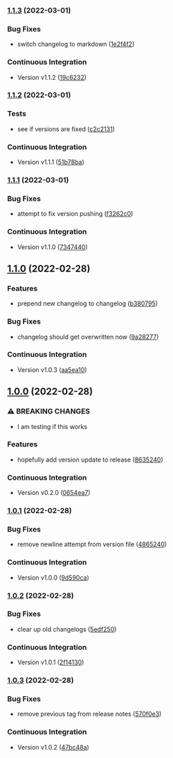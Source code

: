 ### [1.1.3](https://github.com/zachcran-research/semver-test/compare/v1.1.2...v1.1.3) (2022-03-01)


### Bug Fixes

* switch changelog to markdown ([1e2f4f2](https://github.com/zachcran-research/semver-test/commit/1e2f4f200ba6a7506c2f1e6e9253b32c9909d564))


### Continuous Integration

* Version v1.1.2 ([19c6232](https://github.com/zachcran-research/semver-test/commit/19c62322dcbff046978df1587862b02f737fda21))


### [1.1.2](https://github.com/zachcran-research/semver-test/compare/v1.1.1...v1.1.2) (2022-03-01)


### Tests

* see if versions are fixed ([c2c2131](https://github.com/zachcran-research/semver-test/commit/c2c2131bbf292d3b6ae4ed777a77d856ef8b3912))


### Continuous Integration

* Version v1.1.1 ([51b78ba](https://github.com/zachcran-research/semver-test/commit/51b78baa37c9f28ec8075cce4ab52093ae3cd008))


### [1.1.1](https://github.com/zachcran-research/semver-test/compare/v1.1.0...v1.1.1) (2022-03-01)


### Bug Fixes

* attempt to fix version pushing ([f3262c0](https://github.com/zachcran-research/semver-test/commit/f3262c0dfc9a2fbfd5b45ce4ae8fa51542d93147))


### Continuous Integration

* Version v1.1.0 ([7347440](https://github.com/zachcran-research/semver-test/commit/7347440963047e0bed6bd512f25b646a575700fe))


## [1.1.0](https://github.com/zachcran-research/semver-test/compare/v1.0.3...v1.1.0) (2022-02-28)


### Features

* prepend new changelog to changelog ([b380795](https://github.com/zachcran-research/semver-test/commit/b380795d34d5f09f3aaea4b31e70982fb0284990))


### Bug Fixes

* changelog should get overwritten now ([9a28277](https://github.com/zachcran-research/semver-test/commit/9a28277bf0823f219af1d2c541e793fd0e8e8d37))


### Continuous Integration

* Version v1.0.3 ([aa5ea10](https://github.com/zachcran-research/semver-test/commit/aa5ea106bbc347cd29018c2017d9168439a2405f))


## [1.0.0](https://github.com/zachcran-research/semver-test/compare/v0.2.0...v1.0.0) (2022-02-28)


### ⚠ BREAKING CHANGES

* I am testing if this works

### Features

* hopefully add version update to release ([8635240](https://github.com/zachcran-research/semver-test/commit/863524080604a8e5dfdd29e0f880e22f746a9425))


### Continuous Integration

* Version v0.2.0 ([0654ea7](https://github.com/zachcran-research/semver-test/commit/0654ea75e122e8eea71ed2fe7c10b0762620e962))


### [1.0.1](https://github.com/zachcran-research/semver-test/compare/v1.0.0...v1.0.1) (2022-02-28)


### Bug Fixes

* remove newline attempt from version file ([4865240](https://github.com/zachcran-research/semver-test/commit/4865240c4a58371da54d68b45de06fe573a9ac40))


### Continuous Integration

* Version v1.0.0 ([9d590ca](https://github.com/zachcran-research/semver-test/commit/9d590ca80878db1b98250000184360726f340ccc))
### [1.0.2](https://github.com/zachcran-research/semver-test/compare/v1.0.1...v1.0.2) (2022-02-28)


### Bug Fixes

* clear up old changelogs ([5edf250](https://github.com/zachcran-research/semver-test/commit/5edf25026551cd5a55111d97171f91a944b8c6af))


### Continuous Integration

* Version v1.0.1 ([2f14130](https://github.com/zachcran-research/semver-test/commit/2f14130c9c82d46c87e43427e1a1fab3e9b2bbc9))


### [1.0.3](https://github.com/zachcran-research/semver-test/compare/v1.0.2...v1.0.3) (2022-02-28)


### Bug Fixes

* remove previous tag from release notes ([570f0e3](https://github.com/zachcran-research/semver-test/commit/570f0e387069693dfc1a3084bbe6f8482b0c003d))


### Continuous Integration

* Version v1.0.2 ([47bc48a](https://github.com/zachcran-research/semver-test/commit/47bc48a4d82ed682419aec3783dfb6ab18a320cc))


